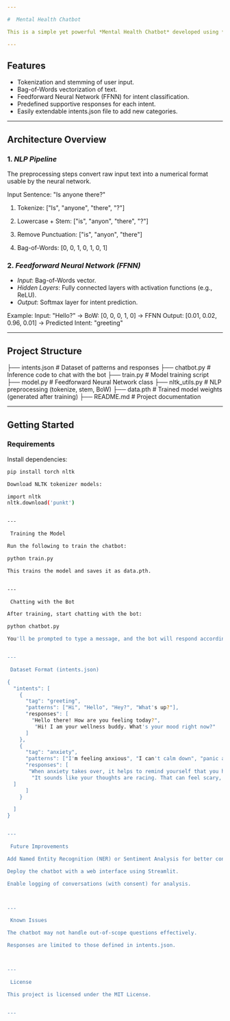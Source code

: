```yaml
---

#  Mental Health Chatbot 

This is a simple yet powerful *Mental Health Chatbot* developed using *PyTorch* and *Natural Language Processing (NLP)*. It is designed to recognize user intent from text input and provide supportive, empathetic responses to promote mental well-being.

---
```


##  Features

- Tokenization and stemming of user input.
- Bag-of-Words vectorization of text.
- Feedforward Neural Network (FFNN) for intent classification.
- Predefined supportive responses for each intent.
- Easily extendable intents.json file to add new categories.

---

##  Architecture Overview

### 1. *NLP Pipeline*
The preprocessing steps convert raw input text into a numerical format usable by the neural network.

Input Sentence: "Is anyone there?"

1. Tokenize:         ["Is", "anyone", "there", "?"]


2. Lowercase + Stem: ["is", "anyon", "there", "?"]


3. Remove Punctuation: ["is", "anyon", "there"]


4. Bag-of-Words:     [0, 0, 1, 0, 1, 0, 1]  



### 2. *Feedforward Neural Network (FFNN)*

- *Input*: Bag-of-Words vector.
- *Hidden Layers*: Fully connected layers with activation functions (e.g., ReLU).
- *Output*: Softmax layer for intent prediction.

Example: Input: "Hello?" → BoW: [0, 0, 0, 1, 0] → FFNN Output: [0.01, 0.02, 0.96, 0.01] → Predicted Intent: "greeting"

---

##  Project Structure

├── intents.json        # Dataset of patterns and responses 
├── chatbot.py          # Inference code to chat with the bot 
├── train.py            # Model training script 
├── model.py            # Feedforward Neural Network class 
├── nltk_utils.py       # NLP preprocessing (tokenize, stem, BoW) 
├── data.pth            # Trained model weights (generated after training) 
├── README.md           # Project documentation

---

##  Getting Started

###  Requirements

Install dependencies:

```bash
pip install torch nltk

Download NLTK tokenizer models:

import nltk
nltk.download('punkt')


---

 Training the Model

Run the following to train the chatbot:

python train.py

This trains the model and saves it as data.pth.


---

 Chatting with the Bot

After training, start chatting with the bot:

python chatbot.py

You'll be prompted to type a message, and the bot will respond accordingly.


---

 Dataset Format (intents.json)

{
  "intents": [
    {
      "tag": "greeting",
      "patterns": ["Hi", "Hello", "Hey?", "What's up?"],
      "responses": [
        "Hello there! How are you feeling today?",
         "Hi! I am your wellness buddy. What's your mood right now?"
      ]
    },
    {
      "tag": "anxiety",
      "patterns": ["I'm feeling anxious", "I can't calm down", "panic attack"],
      "responses": [
       "When anxiety takes over, it helps to remind yourself that you have come through tough moments before. You are stronger than this feeling. Would you like a short motivational speech, a calm soundscape, or a gentle mental reset exercise?",
        "It sounds like your thoughts are racing. That can feel scary, but it is manageable. Try to focus on your breathing for just a minute. I can play something soothing or guide you through a calm-down method if you would prefer."
  ]
      ]
    }

  ]
}


---

 Future Improvements

Add Named Entity Recognition (NER) or Sentiment Analysis for better contextual understanding.

Deploy the chatbot with a web interface using Streamlit.

Enable logging of conversations (with consent) for analysis.



---

 Known Issues

The chatbot may not handle out-of-scope questions effectively.

Responses are limited to those defined in intents.json.



---

 License

This project is licensed under the MIT License.


---




